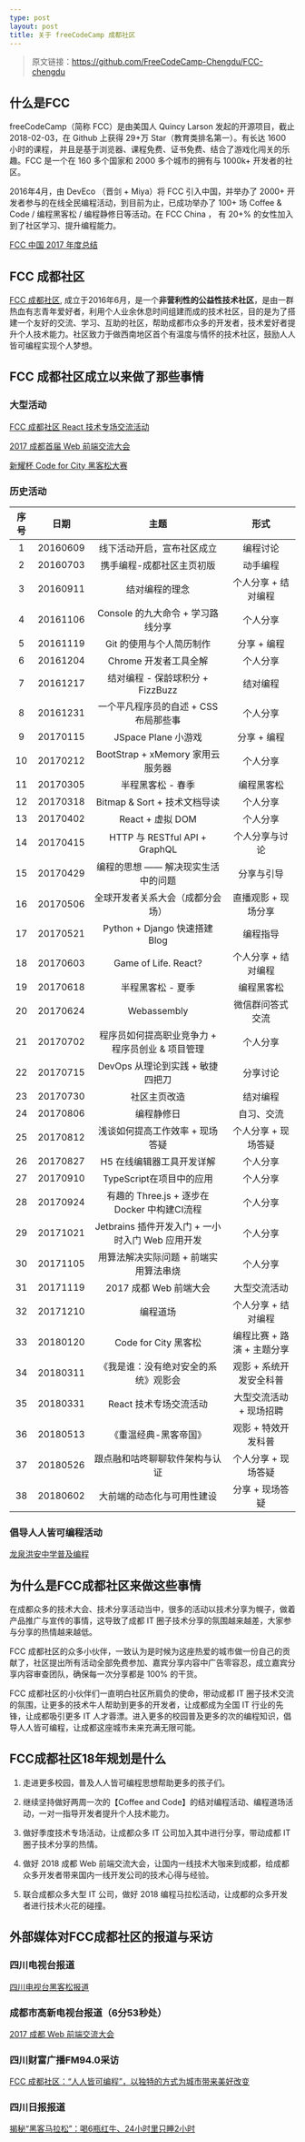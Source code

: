 ```yaml
---
type: post
layout: post
title: 关于 freeCodeCamp 成都社区
---
```


> 原文链接：https://github.com/FreeCodeCamp-Chengdu/FCC-chengdu

## 什么是FCC

freeCodeCamp（简称 FCC）是由美国人 Quincy Larson 发起的开源项目，截止 2018-02-03，在 Github 上获得 29+万 Star（教育类排名第一）。有长达 1600 小时的课程， 并且是基于浏览器、课程免费、证书免费、结合了游戏化闯关的乐趣。FCC 是一个在 160 多个国家和 2000 多个城市的拥有与 1000k+ 开发者的社区。

2016年4月，由 DevEco （晋剑 + Miya）将 FCC 引入中国，并举办了 2000+ 开发者参与的在线全民编程活动，到目前为止，已成功举办了 100+ 场 Coffee & Code / 编程黑客松 / 编程静修日等活动。在 FCC China ， 有 20+% 的女性加入到了社区学习、提升编程能力。

[FCC 中国 2017 年度总结](https://mp.weixin.qq.com/s?__biz=MzAxMjkxNTY2OQ==&mid=2247485324&idx=1&sn=e0b7542b9fe79129a7745be6fe7111bc)



## FCC 成都社区

[FCC 成都社区](http://chengdu.freecodecamp.cn/), 成立于2016年6月，是一个**非营利性的公益性技术社区**，是由一群热血有志青年爱好者，利用个人业余休息时间组建而成的技术社区，目的是为了搭建一个友好的交流、学习、互助的社区，帮助成都市众多的开发者，技术爱好者提升个人技术能力。社区致力于做西南地区首个有温度与情怀的技术社区，鼓励人人皆可编程实现个人梦想。



## FCC 成都社区成立以来做了那些事情


### 大型活动

[FCC 成都社区 React 技术专场交流活动](https://juejin.im/post/5a97cf386fb9a028cc60a600)

[2017 成都首届 Web 前端交流大会](https://www.zhihu.com/question/68315433)

[新耀杯 Code for City 黑客松大赛](https://www.zhihu.com/question/265885670/)


### 历史活动

| 序号 | 日期     | 主题                                        | 形式                   |
|:---:|:--------:|:------------------------------------------:|:---------------------:|
| 1   | 20160609 | 线下活动开启，宣布社区成立                     | 编程讨论                |
| 2   | 20160703 | 携手编程-成都社区主页初版                      | 动手编程                |
| 3   | 20160911 | 结对编程的理念                               | 个人分享 + 结对编程       |
| 4   | 20161106 | Console 的九大命令 + 学习路线分享             | 个人分享                 |
| 5   | 20161119 | Git 的使用与个人简历制作                      | 分享 + 编程              |
| 6   | 20161204 | Chrome 开发者工具全解                        | 个人分享                 |
| 7   | 20161217 | 结对编程 - 保龄球积分 + FizzBuzz              | 结对编程                 |
| 8   | 20161231 | 一个平凡程序员的自述 + CSS 布局那些事           | 个人分享                 |
| 9   | 20170115 | JSpace Plane 小游戏                         | 分享 + 编程              |
| 10  | 20170212 | BootStrap + xMemory 家用云服务器             | 个人分享                 |
| 11  | 20170305 | 半程黑客松 - 春季                            | 编程黑客松                |
| 12  | 20170318 | Bitmap & Sort + 技术文档导读                 | 个人分享                 |
| 13  | 20170402 | React + 虚拟 DOM                            | 个人分享                 |
| 14  | 20170415 | HTTP 与 RESTful API + GraphQL               | 个人分享与讨论            |
| 15  | 20170429 | 编程的思想 —— 解决现实生活中的问题               | 分享与引导               |
| 16  | 20170506 | 全球开发者关系大会（成都分会场）                 | 直播观影 + 现场分享       |
| 17  | 20170521 | Python + Django 快速搭建 Blog                | 编程指导                 |
| 18  | 20170603 | Game of Life. React?                        | 个人分享 + 结对编程       |
| 19  | 20170618 | 半程黑客松 - 夏季                             | 编程黑客松               |
| 20  | 20170624 | Webassembly                                 | 微信群问答式交流          |
| 21  | 20170702 | 程序员如何提高职业竞争力 + 程序员创业 & 项目管理   | 个人分享                 |
| 22  | 20170715 | DevOps 从理论到实践 + 敏捷四把刀                | 分享讨论                 |
| 23  | 20170730 | 社区主页改造                                  | 结对编程                 |
| 24  | 20170806 | 编程静修日                                    | 自习、交流               |
| 25  | 20170812 | 浅谈如何提高工作效率 + 现场答疑                  | 个人分享 + 现场答疑       |
| 26  | 20170827 | H5 在线编辑器工具开发详解                       | 个人分享                 |
| 27  | 20170910 | TypeScript在项目中的应用                       | 个人分享                 |
| 28  | 20170924 | 有趣的 Three.js + 逐步在 Docker 中构建CI流程    | 个人分享                 |
| 29  | 20171021 | Jetbrains 插件开发入门 + 一小时入门 Web 应用开发 | 个人分享                 |
| 30  | 20171105 | 用算法解决实际问题 + 前端实用算法串烧             | 个人分享                 |
| 31  | 20171119 | 2017 成都 Web 前端大会                        | 大型交流活动              |
| 32  | 20171210 | 编程道场                                     | 个人分享 + 结对编程        |
| 33  | 20180120 | Code for City 黑客松                         | 编程比赛 + 路演 + 主题分享 |
| 34  | 20180311 | 《我是谁：没有绝对安全的系统》观影会              |  观影 + 系统开发安全科普   |
| 35  | 20180331 | React 技术专场交流活动                         |  大型交流活动 + 现场招聘   |
| 36  | 20180513 | 《重温经典-黑客帝国》                           |  观影 + 特效开发科普      |
| 37  | 20180526 | 跟点融和咕咚聊聊软件架构与认证                   | 个人分享 + 现场答疑        |
| 38  | 20180602 | 大前端的动态化与可用性建设                       |  分享 + 现场答疑         |


### 倡导人人皆可编程活动

[龙泉洪安中学普及编程](http://mp.weixin.qq.com/s/agHQ9QuZzjxFfusrxVGGag)



## 为什么是FCC成都社区来做这些事情

在成都众多的技术大会、技术分享活动当中，很多的活动以技术分享为幌子，做着产品推广与宣传的事情，这导致了成都 IT 圈子技术分享的氛围越来越差，大家参与分享的热情越来越低。

FCC 成都社区的众多小伙伴，一致认为是时候为这座热爱的城市做一份自己的贡献了，社区提出所有活动全部免费参加、嘉宾分享内容中广告零容忍，成立嘉宾分享内容审查团队，确保每一次分享都是 100% 的干货。

FCC 成都社区的小伙伴们一直明白社区所肩负的使命，带动成都 IT 圈子技术交流的氛围，让更多的技术牛人帮助到更多的开发者，让成都成为全国 IT 行业的先锋，让成都吸引更多 IT 人才蓉漂。进入更多的校园普及更多的次的编程知识，倡导人人皆可编程，让成都这座城市未来充满无限可能。



## FCC成都社区18年规划是什么

1. 走进更多校园，普及人人皆可编程思想帮助更多的孩子们。

2. 继续坚持做好两周一次的【Coffee and Code】的结对编程活动、编程道场活动，一对一指导开发者提升个人技术能力。

3. 做好季度技术专场活动，让成都众多 IT 公司加入其中进行分享，带动成都 IT 圈子技术分享的热情。

4. 做好 2018 成都 Web 前端交流大会，让国内一线技术大咖来到成都，给成都众多开发者带来国内一线开发公司的技术心得与经验。

5. 联合成都众多大型 IT 公司，做好 2018 编程马拉松活动，让成都的众多开发者进行技术火花的碰撞。



## 外部媒体对FCC成都社区的报道与采访


### 四川电视台报道

[四川电视台黑客松报道](https://pan.baidu.com/s/1qZ0JWg0&qrfrom=1&qrtype=mp4)


### 成都市高新电视台报道（6分53秒处）

[2017 成都 Web 前端交流大会](http://waptv.cdht.gov.cn/guid2VideoDetail.jspx?path=/pages/video_ck&movie_id=11004)


### 四川财富广播FM94.0采访

[FCC 成都社区：“人人皆可编程”，以独特的方式为城市带来美好改变](https://mp.weixin.qq.com/s?__biz=MzA5MTkxNzA3Ng==&mid=2654097721&idx=1&sn=4e9fb51b45e9270b55816146cd257916)


### 四川日报报道

[揭秘“黑客马拉松”：喝6瓶红牛、24小时里只睡2小时](https://cbgc.scol.com.cn/news/70600)
